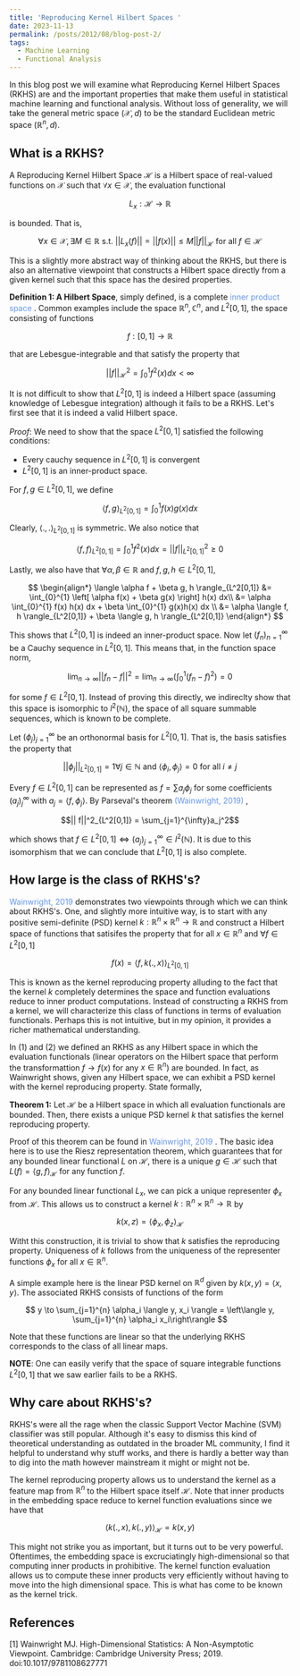 ```yaml
---
title: 'Reproducing Kernel Hilbert Spaces '
date: 2023-11-13
permalink: /posts/2012/08/blog-post-2/
tags:
  - Machine Learning 
  - Functional Analysis
---
```


In this blog post we will examine what Reproducing Kernel Hilbert Spaces (RKHS) are and the important properties that make them useful in statistical machine learning and functional analysis. Without loss of generality, we will take the general metric space $(\mathcal{X}, d)$ to 
be the standard Euclidean metric space $(\mathbb{R}^n, d)$. 

## What is a RKHS? 

A Reproducing Kernel Hilbert Space $\mathcal{H}$ is a Hilbert space of real-valued functions on $\mathcal{X}$ such that $\forall x \in \mathcal{X}$, the evaluation functional 

$$ L_x: \mathcal{H} \to \mathbb{R}$$

is bounded. That is, 

$$\forall x \in \mathcal{X}, \exists M \in \mathbb{R} \text{ s.t. } ||L_x(f)|| = ||f(x)|| \leq M ||f||_{\mathcal{H}} \text{ for all } f \in \mathcal{H}$$

This is a slightly more abstract way of thinking about the RKHS, but there is also an alternative viewpoint that constructs a Hilbert space directly from a given kernel such that this space has the desired properties.  

$\textbf{Definition 1: A Hilbert Space}$, simply defined, is a complete <a href="https://en.wikipedia.org/wiki/Inner_product_space" style="text-decoration:none;color:CornflowerBlue">inner product space </a>. Common examples include the space $\mathbb{R}^n, \mathbb{C}^n$, and $L^2[0,1]$, the space consisting of functions 

$$ f: [0,1] \to \mathbb{R}$$ 

that are Lebesgue-integrable and that satisfy the property that 

$$
||f||^2_{\mathcal{H}} = \int_{0}^{1} f^2(x)dx < \infty 
$$

It is not difficult to show that $L^2[0,1]$ is indeed a Hilbert space (assuming knowledge of Lebesgue
integration) although it fails to be a RKHS. Let's first see that it is 
indeed a valid Hilbert space. 

$\textit{Proof}:$ We need to show that the space $L^2[0,1]$ satisfied the following conditions:
* Every cauchy sequence in $L^2[0,1]$ is convergent
* $L^2[0,1]$ is an inner-product space.


For $f, g \in L^2[0,1]$, we define 

$$
\langle f, g \rangle_{L^2[0,1]} = \int_{0}^{1} f(x)g(x)dx
$$

Clearly, $\langle .,. \rangle_{L^2[0,1]}$ is symmetric. We also notice that 

$$
\langle f, f \rangle_{L^2[0,1]} = \int_{0}^{1} f^2(x)dx = ||f||^2_{L^2[0,1]} \geq 0 
$$

Lastly, we also have that $\forall \alpha, \beta \in \mathbb{R}$ and $f, g, h \in L^2[0,1]$,

$$
\begin{align*}
\langle \alpha f + \beta g, h \rangle_{L^2[0,1]} &= \int_{0}^{1} \left[ \alpha f(x) + \beta g(x) \right] h(x) dx\\
&= \alpha \int_{0}^{1} f(x) h(x) dx + \beta \int_{0}^{1} g(x)h(x) dx \\
&= \alpha \langle f, h \rangle_{L^2[0,1]} + \beta \langle g, h \rangle_{L^2[0,1]}
\end{align*}
$$

This shows that $L^2[0,1]$ is indeed an inner-product space. Now let $\left( f_n\right)_{n=1}^{\infty}$ be a Cauchy sequence
in $L^2[0,1]$. This means that, in the function space norm, 

$$ \lim_{n \to \infty} ||f_n - f||^2 = \lim_{n\to\infty}\left( \int_{0}^{1} (f_n - f)^2\right) = 0$$

for some $f \in L^2[0,1]$. Instead of proving this directly, we indireclty show that this space is isomorphic to $l^2(\mathbb{N})$, the space of all 
square summable sequences, which is known to be complete. 

Let $(\phi_j)_{j=1}^{\infty}$ be an orthonormal basis for $L^2[0,1]$. That is, the basis satisfies the property that 

$$||\phi_j||_{L^2[0,1]} = 1 \forall j \in \mathbb{N} \text{ and } \langle \phi_i, \phi_j \rangle = 0 \text{ for all } i \neq j$$ 


Every $f \in L^2[0,1]$ can be represented as $f = \sum a_j\phi_j$ for some coefficients $(a_j)_{j}^{\infty}$ with $a_j = \langle f, \phi_j\rangle$. By Parseval's theorem <a href="https://www.cambridge.org/core/books/highdimensional-statistics/8A91ECEEC38F46DAB53E9FF8757C7A4E" style="text-decoration:none;color:CornflowerBlue">(Wainwright, 2019) </a>, 

$$|| f||^2_{L^2[0,1]} = \sum_{j=1}^{\infty}a_j^2$$

which shows that $f \in L^2[0,1] \iff (a_j)_{j=1}^{\infty} \in l^2(\mathbb{N})$. It is due to this isomorphism that we can conclude that 
$L^2[0,1]$ is also complete. 

## How large is the class of RKHS's? 

<a href="https://www.cambridge.org/core/books/highdimensional-statistics/8A91ECEEC38F46DAB53E9FF8757C7A4E" style="text-decoration:none;color:CornflowerBlue">Wainwright, 2019 </a> demonstrates two viewpoints through which we can think about RKHS's. One, and slightly more intuitive way, is to start with any positive semi-definite (PSD) kernel $k: \mathbb{R}^n \times \mathbb{R}^n \to \mathbb{R}$ and construct a Hilbert space of functions that satisifes the property that for all $x \in \mathbb{R}^n$ and $\forall f \in L^2[0,1]$

$$ f(x) = \langle f, k(.,x) \rangle_{L^2[0,1]} $$

This is known as the kernel reproducing property alluding to the fact that the kernel $k$ completely determines the space and function evaluations reduce to inner product computations. Instead of constructing a RKHS from a kernel, we will characterize this class of functions in terms of evaluation functionals. Perhaps this is not intuitive, but in my opinion, it provides a richer mathematical understanding. 

In $(1)$ and $(2)$ we defined an RKHS as any Hilbert space in which the evaluation functionals (linear operators on the Hilbert space that perform the transformattion $f \to f(x)$ for any $x \in \mathbb{R}^n$) are bounded. In fact, as Wainwright shows, given any Hilbert space, we can exhibit a PSD kernel with the kernel reproducing property. State formally,

$\textbf{Theorem 1:}$ Let $\mathcal{H}$ be a Hilbert space in which all evaluation functionals are bounded. Then, there exists a unique PSD kernel $k$ that satisfies the kernel reproducing property. 

Proof of this theorem can be found in <a href="https://www.cambridge.org/core/books/highdimensional-statistics/8A91ECEEC38F46DAB53E9FF8757C7A4E" style="text-decoration:none;color:CornflowerBlue">Wainwright, 2019 </a>. The basic idea here is to use the Riesz representation theorem, which guarantees that for any bounded linear functional $L$ on $\mathcal{H}$, there is a unique $g \in \mathcal{H}$ such that $L(f) = \langle g, f\rangle_{\mathcal{H}}$ for any function $f$.  

For any bounded linear functional $L_x$, we can pick a unique representer $\phi_x$ from $\mathcal{H}$. This allows us to construct a kernel $k: \mathbb{R}^n \times \mathbb{R}^n \to \mathbb{R}$ by 

$$ k(x,z) = \langle \phi_x, \phi_z \rangle_{\mathcal{H}} $$

Witht this construction, it is trivial to show that $k$ satisfies the reproducing property. Uniqueness of $k$ follows from the uniqueness of the representer functions $\phi_x$ for all $x \in \mathbb{R}^n$. 

A simple example here is the linear PSD kernel on $\mathbb{R}^d$ given by $k(x,y)= \langle x, y \rangle$. The associated RKHS consists of functions of the form 

$$ y \to \sum_{j=1}^{n} \alpha_i \langle y, x_i \rangle = \left\langle y, \sum_{j=1}^{n} \alpha_i x_i\right\rangle $$

Note that these functions are linear so that the underlying RKHS corresponds to the class of all linear maps. 

$\textbf{NOTE}:$ One can easily verify that the space of square integrable functions $L^2[0,1]$ that we saw earlier fails to be a RKHS. 


## Why care about RKHS's? 

RKHS's were all the rage when the classic Support Vector Machine (SVM) classifier was still popular. Although it's easy to dismiss this kind of theoretical understanding as outdated in the broader ML community, I find it helpful to understand why stuff works, and there is hardly a better way than to dig into the math however mainstream it might or might not be. 

The kernel reproducing property allows us to understand the kernel as a feature map from $\mathbb{R}^n$ to the Hilbert space itself $\mathcal{H}$. Note that inner products in the embedding space reduce to kernel function evaluations since we have that 

$$ \langle k(.,x), k(.,y) \rangle_{\mathcal{H}} = k(x,y)$$

This might not strike you as important, but it turns out to be very powerful. Oftentimes, the embedding space is excruciatingly high-dimensional so that computing inner products in prohibitive. The kernel function evaluation allows us to compute these inner products very efficiently without having to move into the high dimensional space. This is what has come to be known as the kernel trick. 


## References

[1] Wainwright MJ. High-Dimensional Statistics: A Non-Asymptotic Viewpoint. Cambridge: Cambridge University Press; 2019. doi:10.1017/9781108627771









